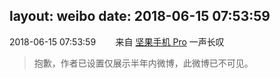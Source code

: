 layout: weibo
date: 2018-06-15 07:53:59
---
2018-06-15 07:53:59  &nbsp;&nbsp;&nbsp;&nbsp;&nbsp;&nbsp; 来自 <a href="http://app.weibo.com/t/feed/Z4AgP" rel="nofollow">坚果手机 Pro</a>
一声长叹
>  抱歉，作者已设置仅展示半年内微博，此微博已不可见。 ​​​
